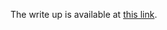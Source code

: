 The write up is available at [this link](https://github.com/jstephenj14/gcp-billing-analysis/blob/master/reports/Analysis.ipynb]).